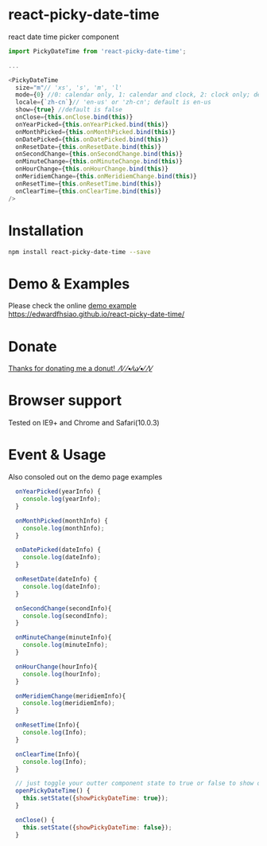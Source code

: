 # react-picky-date-time
react date time picker component
```js
import PickyDateTime from 'react-picky-date-time';

...

<PickyDateTime
  size="m"// 'xs', 's', 'm', 'l'
  mode={0} //0: calendar only, 1: calendar and clock, 2: clock only; default is 0
  locale={`zh-cn`}// 'en-us' or 'zh-cn'; default is en-us
  show={true} //default is false
  onClose={this.onClose.bind(this)}
  onYearPicked={this.onYearPicked.bind(this)}
  onMonthPicked={this.onMonthPicked.bind(this)}
  onDatePicked={this.onDatePicked.bind(this)}
  onResetDate={this.onResetDate.bind(this)}
  onSecondChange={this.onSecondChange.bind(this)}
  onMinuteChange={this.onMinuteChange.bind(this)}
  onHourChange={this.onHourChange.bind(this)}
  onMeridiemChange={this.onMeridiemChange.bind(this)}
  onResetTime={this.onResetTime.bind(this)}
  onClearTime={this.onClearTime.bind(this)}
/>
```

# Installation
```sh
npm install react-picky-date-time --save
```

# Demo & Examples
Please check the online <a href="https://edwardfhsiao.github.io/react-picky-date-time/">demo example https://edwardfhsiao.github.io/react-picky-date-time/</a>

# Donate
<a href="https://www.paypal.me/XIAOMENGXIAO/0.99" target="_blank" alt="PayPal Donate">Thanks for donating me a donut!&nbsp;&nbsp;⁄(⁄ ⁄•⁄ω⁄•⁄ ⁄)⁄</a>

# Browser support
Tested on IE9+ and Chrome and Safari(10.0.3)

# Event & Usage

Also consoled out on the demo page examples

```js
  onYearPicked(yearInfo) {
    console.log(yearInfo);
  }

  onMonthPicked(monthInfo) {
    console.log(monthInfo);
  }

  onDatePicked(dateInfo) {
    console.log(dateInfo);
  }

  onResetDate(dateInfo) {
    console.log(dateInfo);
  }

  onSecondChange(secondInfo){
    console.log(secondInfo);
  }

  onMinuteChange(minuteInfo){
    console.log(minuteInfo);
  }

  onHourChange(hourInfo){
    console.log(hourInfo);
  }

  onMeridiemChange(meridiemInfo){
    console.log(meridiemInfo);
  }

  onResetTime(Info){
    console.log(Info);
  }

  onClearTime(Info){
    console.log(Info);
  }

  // just toggle your outter component state to true or false to show or hide <PickyDateTime/>
  openPickyDateTime() {
    this.setState({showPickyDateTime: true});
  }

  onClose() {
    this.setState({showPickyDateTime: false});
  }

```
